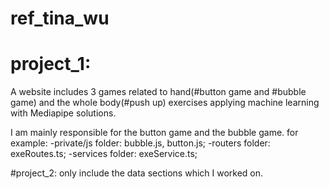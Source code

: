# ref_tina_wu

# project_1:
A website includes 3 games related to hand(#button game and #bubble game) and the whole body(#push up) exercises applying machine learning with Mediapipe solutions.

I am mainly responsible for the button game and the bubble game.
for example:
-private/js folder: bubble.js, button.js; 
-routers folder: exeRoutes.ts; 
-services folder: exeService.ts;

#project_2:
only include the data sections which I worked on.
